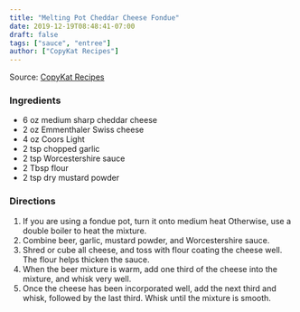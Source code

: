 ```yaml
---
title: "Melting Pot Cheddar Cheese Fondue"
date: 2019-12-19T08:48:41-07:00
draft: false
tags: ["sauce", "entree"]
author: ["CopyKat Recipes"]
---
```


Source: [CopyKat Recipes](https://copykat.com/melting-pot-cheddar-cheese-fondue/)

### Ingredients
- 6 oz medium sharp cheddar cheese
- 2 oz Emmenthaler Swiss cheese
- 4 oz Coors Light
- 2 tsp chopped garlic
- 2 tsp Worcestershire sauce
- 2 Tbsp flour
- 2 tsp dry mustard powder

### Directions
1. If you are using a fondue pot, turn it onto medium heat Otherwise, use a double boiler to heat the mixture.
1.    Combine beer, garlic, mustard powder, and Worcestershire sauce.
1.    Shred or cube all cheese, and toss with flour coating the cheese well. The flour helps thicken the sauce.
1.    When the beer mixture is warm, add one third of the cheese into the mixture, and whisk very well.
1.    Once the cheese has been incorporated well, add the next third and whisk, followed by the last third. Whisk until the mixture is smooth.
